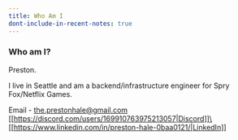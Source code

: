 ```yaml
---
title: Who Am I
dont-include-in-recent-notes: true
---
```

### Who am I?
Preston. 

I live in Seattle and am a backend/infrastructure engineer for Spry Fox/Netflix Games.

Email - the.prestonhale@gmail.com\
[[https://discord.com/users/169910763975213057|Discord]]\
[[https://www.linkedin.com/in/preston-hale-0baa0121/|LinkedIn]]
